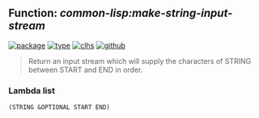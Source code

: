 ## Function: ***common-lisp:make-string-input-stream***
[![package](https://img.shields.io/badge/Package-COMMON--LISP-5f9ea0.svg?style=social&colorA=999999)](../) [![type](https://img.shields.io/badge/Type-Function-5f9ea0.svg?style=social&colorA=999999)](../#function) [![clhs](https://img.shields.io/badge/CLHS-MAKE--STRING--INPUT--STREAM-5f9ea0.svg?style=social&colorA=999999)](http://www.lispworks.com/documentation/HyperSpec/Body/f_mk_s_1.htm) [![github](https://img.shields.io/badge/GitHub-View_the_source-5f9ea0.svg?style=social&colorA=999999&logo=github)](https://github.com/sbcl/sbcl/blob/master/src/code/stream.lisp/) 

> Return an input stream which will supply the characters of STRING between
> START and END in order.

### Lambda list
```
(STRING &OPTIONAL START END)
```
